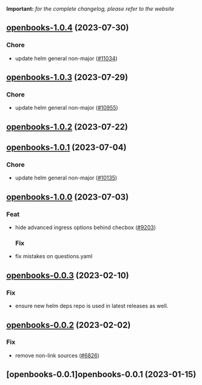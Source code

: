 **Important:**
*for the complete changelog, please refer to the website*




## [openbooks-1.0.4](https://github.com/succelle/charts/compare/openbooks-1.0.3...openbooks-1.0.4) (2023-07-30)

### Chore

- update helm general non-major ([#11034](https://github.com/succelle/charts/issues/11034))
  
  


## [openbooks-1.0.3](https://github.com/succelle/charts/compare/openbooks-1.0.2...openbooks-1.0.3) (2023-07-29)

### Chore

- update helm general non-major ([#10955](https://github.com/succelle/charts/issues/10955))
  
  


## [openbooks-1.0.2](https://github.com/succelle/charts/compare/openbooks-1.0.1...openbooks-1.0.2) (2023-07-22)




## [openbooks-1.0.1](https://github.com/succelle/charts/compare/openbooks-1.0.0...openbooks-1.0.1) (2023-07-04)

### Chore

- update helm general non-major ([#10135](https://github.com/succelle/charts/issues/10135))
  
  


## [openbooks-1.0.0](https://github.com/succelle/charts/compare/openbooks-0.0.3...openbooks-1.0.0) (2023-07-03)

### Feat

- hide advanced ingress options behind checbox ([#9203](https://github.com/succelle/charts/issues/9203))
  
  ### Fix

- fix mistakes on questions.yaml
  
  


## [openbooks-0.0.3](https://github.com/succelle/charts/compare/openbooks-0.0.2...openbooks-0.0.3) (2023-02-10)

### Fix

- ensure new helm deps repo is used in latest releases as well.
  
  


## [openbooks-0.0.2](https://github.com/succelle/charts/compare/openbooks-0.0.1...openbooks-0.0.2) (2023-02-02)

### Fix

- remove non-link sources ([#6826](https://github.com/succelle/charts/issues/6826))
  
  


## [openbooks-0.0.1]openbooks-0.0.1 (2023-01-15)


